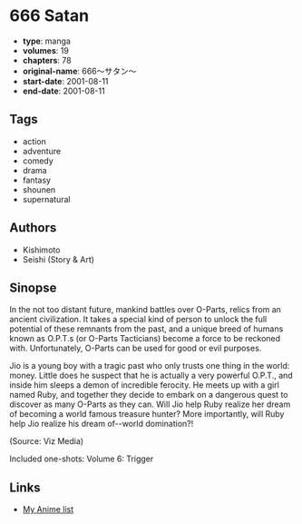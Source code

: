 # 666 Satan

-   **type**: manga
-   **volumes**: 19
-   **chapters**: 78
-   **original-name**: 666〜サタン〜
-   **start-date**: 2001-08-11
-   **end-date**: 2001-08-11

## Tags

-   action
-   adventure
-   comedy
-   drama
-   fantasy
-   shounen
-   supernatural

## Authors

-   Kishimoto
-   Seishi (Story & Art)

## Sinopse

In the not too distant future, mankind battles over O-Parts, relics from an ancient civilization. It takes a special kind of person to unlock the full potential of these remnants from the past, and a unique breed of humans known as O.P.T.s (or O-Parts Tacticians) become a force to be reckoned with. Unfortunately, O-Parts can be used for good or evil purposes.

Jio is a young boy with a tragic past who only trusts one thing in the world: money. Little does he suspect that he is actually a very powerful O.P.T., and inside him sleeps a demon of incredible ferocity. He meets up with a girl named Ruby, and together they decide to embark on a dangerous quest to discover as many O-Parts as they can. Will Jio help Ruby realize her dream of becoming a world famous treasure hunter? More importantly, will Ruby help Jio realize his dream of--world domination?!

(Source: Viz Media)

Included one-shots:
Volume 6: Trigger

## Links

-   [My Anime list](https://myanimelist.net/manga/32/666_Satan)
